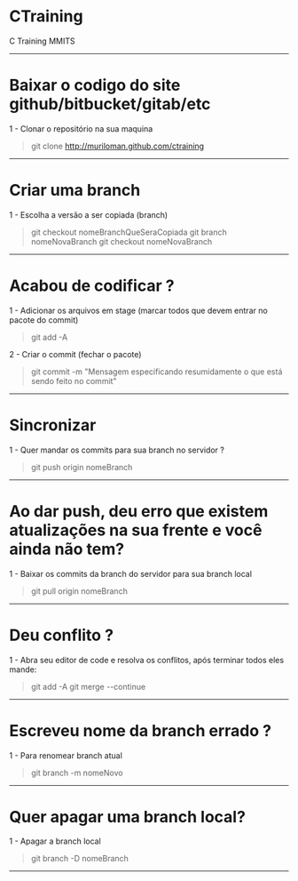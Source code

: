 # CTraining
C Training MMITS

---

# Baixar o codigo do site github/bitbucket/gitab/etc

1 - Clonar o repositório na sua maquina
> git clone http://muriloman.github.com/ctraining

---
# Criar uma branch

1 - Escolha a versão a ser copiada (branch)
> git checkout nomeBranchQueSeraCopiada
> git branch nomeNovaBranch
> git checkout nomeNovaBranch

---

# Acabou de codificar ? 

1 - Adicionar os arquivos em stage (marcar todos que devem entrar no pacote do commit)
> git add -A

2 - Criar o commit (fechar o pacote)
> git commit -m "Mensagem especificando resumidamente o que está sendo feito no commit"

---

# Sincronizar

1 - Quer mandar os commits para sua branch no servidor ?
> git push origin nomeBranch

---

# Ao dar push, deu erro que existem atualizações na sua frente e você ainda não tem?

1 - Baixar os commits da branch do servidor para sua branch local
> git pull origin nomeBranch

---

# Deu conflito ?

1 - Abra seu editor de code e resolva os conflitos, após terminar todos eles mande:
> git add -A
> git merge --continue

---

# Escreveu nome da branch errado ?

1 - Para renomear branch atual
> git branch -m nomeNovo

---

# Quer apagar uma branch local?

1 - Apagar a branch local
> git branch -D nomeBranch

---
